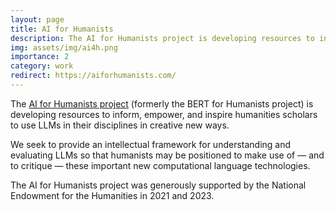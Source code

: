 ```yaml
---
layout: page
title: AI for Humanists
description: The AI for Humanists project is developing resources to inform, empower, and inspire humanities scholars to use LLMs in their disciplines in creative new ways.
img: assets/img/ai4h.png
importance: 2
category: work
redirect: https://aiforhumanists.com/
---
```


The [AI for Humanists project](https://aiforhumanists.com/) (formerly the BERT for Humanists project) is developing resources to inform, empower, and inspire humanities scholars to use LLMs in their disciplines in creative new ways.

We seek to provide an intellectual framework for understanding and evaluating LLMs so that humanists may be positioned to make use of — and to critique — these important new computational language technologies.

The AI for Humanists project was generously supported by the National Endowment for the Humanities in 2021 and 2023. 

